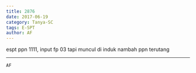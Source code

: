 ```yaml
---
title: 2876
date: 2017-06-19
category: Tanya-SC
tags: E-SPT
author: AF
---
```


espt ppn 1111, input fp 03 tapi muncul di induk nambah ppn terutang

---



`AF`

